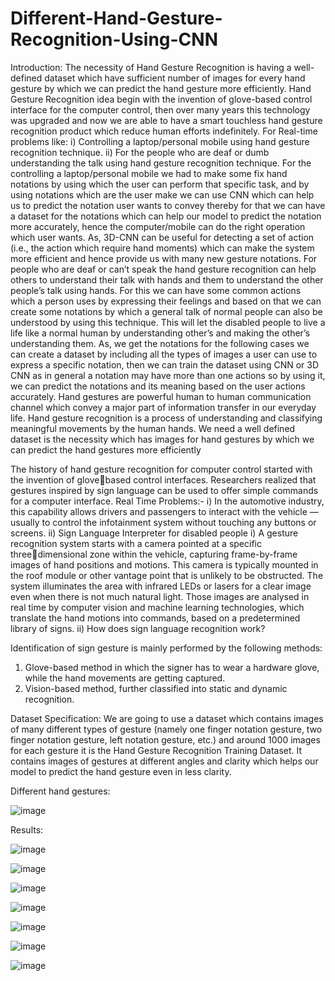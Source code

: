 # Different-Hand-Gesture-Recognition-Using-CNN

Introduction:
The necessity of Hand Gesture Recognition is having a well-defined dataset which have sufficient  number of images for every hand gesture by which we can predict the hand gesture more efficiently. Hand Gesture Recognition idea begin with the invention of glove-based control interface for the computer control, then over many years this technology was upgraded and now we are able to have a smart touchless hand gesture recognition product which reduce human efforts indefinitely.
For Real-time problems like:
i) Controlling a laptop/personal mobile using hand gesture recognition technique.
ii) For the people who are deaf or dumb understanding the talk using hand gesture recognition technique.
For the controlling a laptop/personal mobile we had to make some fix hand notations by using which the user can perform that specific task, and by using notations which are the user make we can use CNN which can help us to predict the notation user wants to convey thereby for that we can have a dataset for the notations which can help our model to predict the notation more accurately, hence the computer/mobile can do the right operation which user wants. As, 3D-CNN can be useful for detecting a set of action (i.e., the action which require hand moments) which can make the system more efficient and hence provide us with many new gesture notations. For people who are deaf or can’t speak the hand gesture recognition can help others to understand their talk with hands and them to understand the other people’s talk using hands. For this we can have some common actions which a person uses by expressing their feelings and based on that we can create some notations by which a general talk of normal people can also be understood by using this technique. This will let the disabled people to live a life like a normal human by understanding other’s and making the other’s understanding them. As, we get the notations for the following cases we can create a dataset by including all the types of images a user can use to express a specific notation, then we can train the dataset using CNN or 3D CNN as in general a notation may have more than one actions so by using it, we can predict the notations and its meaning based on the user actions accurately. Hand gestures are powerful human to human communication channel which convey a major part of information transfer in our everyday life. Hand gesture recognition is a process of understanding and classifying meaningful movements by the human hands. We need a well defined dataset is the necessity which has images for hand gestures by which we can predict the hand gestures more efficiently

The history of hand gesture recognition for computer control started with the invention of glovebased control interfaces. Researchers realized that gestures inspired by sign language can be used to offer simple commands for a computer interface.
Real Time Problems:-
i) In the automotive industry, this capability allows drivers and passengers to interact with the vehicle — usually to control the infotainment system without touching any buttons or screens.
ii) Sign Language Interpreter for disabled people
  i) A gesture recognition system starts with a camera pointed at a specific threedimensional zone within the vehicle, capturing frame-by-frame images of hand positions and motions. This camera is typically mounted in the roof module or other vantage point that is unlikely to be obstructed. The system illuminates the area with infrared LEDs or lasers for a clear image even when there is not much natural light. Those images are analysed in real time by computer vision and machine learning technologies, which translate the hand motions into commands, based on a predetermined library of signs.
  ii) How does sign language recognition work?
  
Identification of sign gesture is mainly performed by the following methods:
1. Glove-based method in which the signer has to wear a hardware glove, while the hand movements are getting captured.
2. Vision-based method, further classified into static and dynamic recognition.

Dataset Specification:
We are going to use a dataset which contains images of many different types of gesture (namely one finger notation gesture, two finger notation gesture, left notation gesture, etc.) and around 1000 images for each gesture it is the Hand Gesture Recognition Training Dataset. It contains images of gestures at different angles and clarity which helps our model to predict the hand gesture even in less clarity.

Different hand gestures:

![image](https://user-images.githubusercontent.com/78720027/217811805-94edff47-b089-43c0-a820-6d4fd3da3a05.png)

Results:

![image](https://user-images.githubusercontent.com/78720027/217812825-400c07f2-66b3-426e-927c-5d3d6f6ea981.png)

![image](https://user-images.githubusercontent.com/78720027/217812849-df55038c-ef46-4f4e-9941-6508801acbf5.png)

![image](https://user-images.githubusercontent.com/78720027/217812866-f50c9fe1-4963-40e5-abad-16f3b241bf6c.png)

![image](https://user-images.githubusercontent.com/78720027/217812898-e597657a-11b2-4ff5-817a-a998ba82f6e5.png)

![image](https://user-images.githubusercontent.com/78720027/217812909-7886330c-2f14-4de9-8150-fa004cb2e013.png)

![image](https://user-images.githubusercontent.com/78720027/217812917-7407080f-2c05-44b8-a9dc-6449160bcd00.png)

![image](https://user-images.githubusercontent.com/78720027/217812923-1f1f805b-4731-481d-9199-488aa94e7f8a.png)
